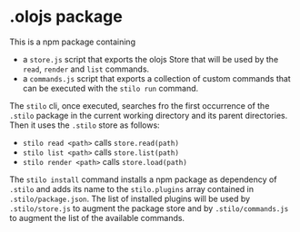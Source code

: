 # .olojs package

This is a npm package containing 


* a `store.js` script that exports the olojs Store that will be used by the 
 `read`, `render` and `list` commands. 
* a `commands.js` script that exports a collection of custom commands that can 
  be executed with the `stilo run` command.

The `stilo` cli, once executed, searches fro the first occurrence of the
`.stilo` package in the current working directory and its parent directories.
Then it uses the `.stilo` store as follows:

- `stilo read <path>` calls `store.read(path)`
- `stilo list <path>` calls `store.list(path)`
- `stilo render <path>` calls `store.load(path)`

The `stilo install` command installs a npm package as dependency of `.stilo` and
adds its name to the `stilo.plugins` array contained in `.stilo/package.json`.
The list of installed plugins will be used by `.stilo/store.js` to augment the 
package store and by `.stilo/commands.js` to augment the list of the available
commands.


   
